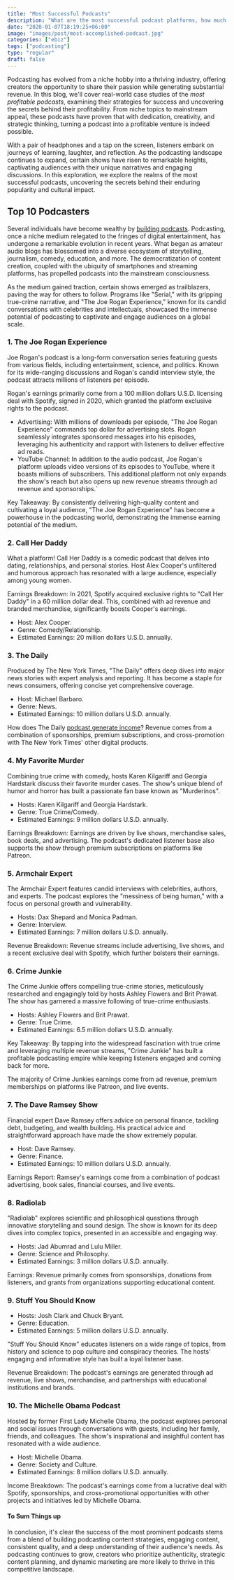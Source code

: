 ```yaml
---
title: "Most Successful Podcasts"
description: "What are the most successful podcast platforms, how much do they earn? Explore the top ranked podcasters online and their estimated earnings."
date: "2020-01-07T18:19:25+06:00"
image: "images/post/most-accomplished-podcast.jpg"
categories: ["ebiz"]
tags: ["podcasting"]
type: "regular"
draft: false
---
```


Podcasting has evolved from a niche hobby into a thriving industry, offering creators the opportunity to share their passion while generating substantial revenue. In this blog, we'll cover real-world case studies of the _most profitable podcasts_, examining their strategies for success and uncovering the secrets behind their profitability. From niche topics to mainstream appeal, these podcasts have proven that with dedication, creativity, and strategic thinking, turning a podcast into a profitable venture is indeed possible.

With a pair of headphones and a tap on the screen, listeners embark on journeys of learning, laughter, and reflection. As the podcasting landscape continues to expand, certain shows have risen to remarkable heights, captivating audiences with their unique narratives and engaging discussions. In this exploration, we explore the realms of the most successful podcasts, uncovering the secrets behind their enduring popularity and cultural impact.

## Top 10 Podcasters

Several individuals have become wealthy by [building podcasts](/blog/how-to-start-a-podcast/). Podcasting, once a niche medium relegated to the fringes of digital entertainment, has undergone a remarkable evolution in recent years. What began as amateur audio blogs has blossomed into a diverse ecosystem of storytelling, journalism, comedy, education, and more. The democratization of content creation, coupled with the ubiquity of smartphones and streaming platforms, has propelled podcasts into the mainstream consciousness.

As the medium gained traction, certain shows emerged as trailblazers, paving the way for others to follow. Programs like "Serial," with its gripping true-crime narrative, and "The Joe Rogan Experience," known for its candid conversations with celebrities and intellectuals, showcased the immense potential of podcasting to captivate and engage audiences on a global scale.

### 1. The Joe Rogan Experience

Joe Rogan's podcast is a long-form conversation series featuring guests from various fields, including entertainment, science, and politics. Known for its wide-ranging discussions and Rogan's candid interview style, the podcast attracts millions of listeners per episode.

Rogan's earnings primarily come from a 100 million dollars U.S.D. licensing deal with Spotify, signed in 2020, which granted the platform exclusive rights to the podcast.

- Advertising: With millions of downloads per episode, "The Joe Rogan Experience" commands top dollar for advertising slots. Rogan seamlessly integrates sponsored messages into his episodes, leveraging his authenticity and rapport with listeners to deliver effective ad reads.
- YouTube Channel: In addition to the audio podcast, Joe Rogan's platform uploads video versions of its episodes to YouTube, where it boasts millions of subscribers. This additional platform not only expands the show's reach but also opens up new revenue streams through ad revenue and sponsorships.`

Key Takeaway: By consistently delivering high-quality content and cultivating a loyal audience, "The Joe Rogan Experience" has become a powerhouse in the podcasting world, demonstrating the immense earning potential of the medium.

### 2. Call Her Daddy

What a platform! Call Her Daddy is a comedic podcast that delves into dating, relationships, and personal stories. Host Alex Cooper's unfiltered and humorous approach has resonated with a large audience, especially among young women.

Earnings Breakdown: In 2021, Spotify acquired exclusive rights to "Call Her Daddy" in a 60 million dollar deal. This, combined with ad revenue and branded merchandise, significantly boosts Cooper's earnings.

- Host: Alex Cooper.
- Genre: Comedy/Relationship.
- Estimated Earnings: 20 million dollars U.S.D. annually.

### 3. The Daily

Produced by The New York Times, "The Daily" offers deep dives into major news stories with expert analysis and reporting. It has become a staple for news consumers, offering concise yet comprehensive coverage.

- Host: Michael Barbaro.
- Genre: News.
- Estimated Earnings: 10 million dollars U.S.D. annually.

How does The Daily [podcast generate income](/blog/how-do-podcasts-make-money/)? Revenue comes from a combination of sponsorships, premium subscriptions, and cross-promotion with The New York Times' other digital products.

### 4. My Favorite Murder

Combining true crime with comedy, hosts Karen Kilgariff and Georgia Hardstark discuss their favorite murder cases. The show's unique blend of humor and horror has built a passionate fan base known as "Murderinos".

- Hosts: Karen Kilgariff and Georgia Hardstark.
- Genre: True Crime/Comedy.
- Estimated Earnings: 9 million dollars U.S.D. annually.

Earnings Breakdown: Earnings are driven by live shows, merchandise sales, book deals, and advertising. The podcast's dedicated listener base also supports the show through premium subscriptions on platforms like Patreon.

### 5. Armchair Expert

The Armchair Expert features candid interviews with celebrities, authors, and experts. The podcast explores the "messiness of being human," with a focus on personal growth and vulnerability.

- Hosts: Dax Shepard and Monica Padman.
- Genre: Interview.
- Estimated Earnings: 7 million dollars U.S.D. annually.

Revenue Breakdown: Revenue streams include advertising, live shows, and a recent exclusive deal with Spotify, which further bolsters their earnings.

### 6. Crime Junkie

The Crime Junkie offers compelling true-crime stories, meticulously researched and engagingly told by hosts Ashley Flowers and Brit Prawat. The show has garnered a massive following of true-crime enthusiasts.

- Hosts: Ashley Flowers and Brit Prawat.
- Genre: True Crime.
- Estimated Earnings: 6.5 million dollars U.S.D. annually.

Key Takeaway: By tapping into the widespread fascination with true crime and leveraging multiple revenue streams, "Crime Junkie" has built a profitable podcasting empire while keeping listeners engaged and coming back for more.

The majority of Crime Junkies earnings come from ad revenue, premium memberships on platforms like Patreon, and live events.

### 7. The Dave Ramsey Show

Financial expert Dave Ramsey offers advice on personal finance, tackling debt, budgeting, and wealth building. His practical advice and straightforward approach have made the show extremely popular.

- Host: Dave Ramsey.
- Genre: Finance.
- Estimated Earnings: 10 million dollars U.S.D. annually.

Earnings Report: Ramsey's earnings come from a combination of podcast advertising, book sales, financial courses, and live events.

### 8. Radiolab

"Radiolab" explores scientific and philosophical questions through innovative storytelling and sound design. The show is known for its deep dives into complex topics, presented in an accessible and engaging way.

- Hosts: Jad Abumrad and Lulu Miller.
- Genre: Science and Philosophy.
- Estimated Earnings: 3 million dollars U.S.D. annually.

Earnings: Revenue primarily comes from sponsorships, donations from listeners, and grants from organizations supporting educational content.

### 9. Stuff You Should Know

- Hosts: Josh Clark and Chuck Bryant.
- Genre: Education.
- Estimated Earnings: 5 million dollars U.S.D. annually.

"Stuff You Should Know" educates listeners on a wide range of topics, from history and science to pop culture and conspiracy theories. The hosts' engaging and informative style has built a loyal listener base.

Revenue Breakdown: The podcast's earnings are generated through ad revenue, live shows, merchandise, and partnerships with educational institutions and brands.

### 10. The Michelle Obama Podcast

Hosted by former First Lady Michelle Obama, the podcast explores personal and social issues through conversations with guests, including her family, friends, and colleagues. The show's inspirational and insightful content has resonated with a wide audience.

- Host: Michelle Obama.
- Genre: Society and Culture.
- Estimated Earnings: 8 million dollars U.S.D. annually.

Income Breakdown: The podcast's earnings come from a lucrative deal with Spotify, sponsorships, and cross-promotional opportunities with other projects and initiatives led by Michelle Obama.

#### To Sum Things up

In conclusion, it's clear the success of the most prominent podcasts stems from a blend of building podcasting content strategies, engaging content, consistent quality, and a deep understanding of their audience's needs. As podcasting continues to grow, creators who prioritize authenticity, strategic content planning, and dynamic marketing are more likely to thrive in this competitive landscape.
